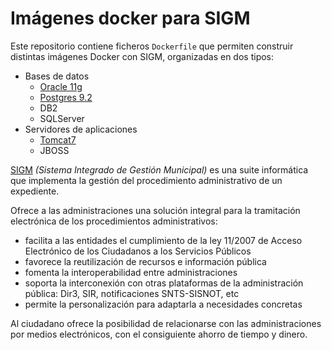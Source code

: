 # Imágenes docker para SIGM

Este repositorio contiene ficheros `Dockerfile` que permiten construir distintas imágenes Docker con SIGM, organizadas en dos tipos:

* Bases de datos 
	- [Oracle 11g](basedatos/oracle/)
	- [Postgres 9.2](basedatos/postgresql/)
	- DB2
	- SQLServer
* Servidores de aplicaciones
	- [Tomcat7](srvapps/tomcat7-jre7/)
	- JBOSS

[SIGM](https://github.com/carm-es/SIGM/) *(Sistema Integrado de Gestión Municipal)* es una suite informática que implementa la gestión del procedimiento administrativo de un expediente.

Ofrece a las administraciones una solución integral para la tramitación electrónica de los procedimientos administrativos:

* facilita a las entidades el cumplimiento de la ley 11/2007 de Acceso Electrónico de los Ciudadanos a los Servicios Públicos
* favorece la reutilización de recursos e información pública
* fomenta la interoperabilidad entre administraciones
* soporta la interconexión con otras plataformas de la administración pública: Dir3, SIR, notificaciones SNTS-SISNOT, etc
* permite la personalización para adaptarla a necesidades concretas

Al ciudadano ofrece la posibilidad de relacionarse con las administraciones por medios electrónicos, con el consiguiente ahorro de tiempo y dinero.

